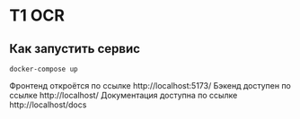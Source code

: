 # T1 OCR 

## Как запустить сервис

```shell
docker-compose up
```
Фронтенд откроётся по ссылке http://localhost:5173/
Бэкенд доступен по ссылке http://localhost/
Документация доступна по ссылке http://localhost/docs
